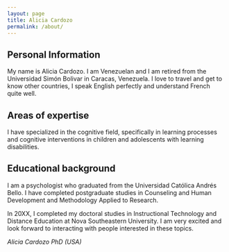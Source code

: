 ```yaml
---
layout: page
title: Alicia Cardozo
permalink: /about/
---
```


## Personal Information
My name is Alicia Cardozo. I am Venezuelan and I am retired from the Universidad Simón Bolivar in Caracas, Venezuela. I love to travel and get to know other countries, I speak English perfectly and understand French quite well.	

## Areas of expertise
I have specialized in the cognitive field, specifically in learning processes and cognitive interventions in children and adolescents with learning disabilities. 

## Educational background
I am a psychologist who graduated from the Universidad Católica Andrés Bello. I have completed postgraduate studies in Counseling and Human Development and Methodology Applied to Research.

In 20XX, I completed my doctoral studies in Instructional Technology and Distance Education at Nova Southeastern University. I am very excited and look forward to interacting with people interested in these topics.

*Alicia Cardozo PhD (USA)* 
